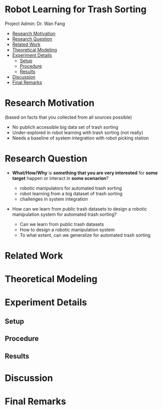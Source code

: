 # Robot Learning for Trash Sorting <!-- omit in toc -->

Project Admin: Dr. Wan Fang

- [Research Motivation](#research-motivation)
- [Research Question](#research-question)
- [Related Work](#related-work)
- [Theoretical Modeling](#theoretical-modeling)
- [Experiment Details](#experiment-details)
  - [Setup](#setup)
  - [Procedure](#procedure)
  - [Results](#results)
- [Discussion](#discussion)
- [Final Remarks](#final-remarks)

# Research Motivation

(based on facts that you collected from all sources possible)

- No publich accessible big data set of trash sorting
- Under-explored in robot learning with trash sorting (not really)
- Needs a baseline of system integration with robot picking station

# Research Question

- **What/How/Why** is **something that you are very interested** for **some target** happen or interact in **some scenarion**?
  - robotic manipulators for automated trash sorting
  - robot learning from a big dataset of trash sorting
  - challenges in system integration

- How can we learn from public trash datasets to design a robotic manipulation system for automated trash sorting?
  -  Can we learn from public trash datasets
  -  How to design a robotic manipulation system
  -  To what extent, can we generalize for automated trash sorting

# Related Work

# Theoretical Modeling

# Experiment Details

## Setup

## Procedure

## Results

# Discussion

# Final Remarks